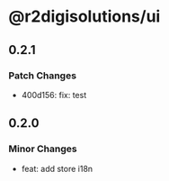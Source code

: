 # @r2digisolutions/ui

## 0.2.1

### Patch Changes

- 400d156: fix: test

## 0.2.0

### Minor Changes

- feat: add store i18n
